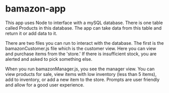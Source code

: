 # bamazon-app

This app uses Node to interface with a mySQL database. There is one table called Products in this database. The app can take data from this table and return it or add data to it.

There are two files you can run to interact with the database. The first is the bamazonCustomer.js file which is the customer view. Here you can view and purchase items from the 'store.' If there is insufficient stock, you are alerted and asked to pick something else.

When you run bamazonManager.js, you see the manager view. You can view products for sale, view items with low inventory (less than 5 items), add to inventory, or add a new item to the store. Prompts are user friendly and allow for a good user experience.

